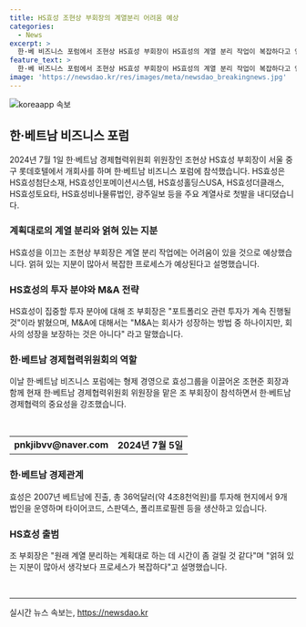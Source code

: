 ```yaml
---
title: HS효성 조현상 부회장의 계열분리 어려움 예상
categories:
  - News
excerpt: >
  한·베 비즈니스 포럼에서 조현상 HS효성 부회장이 HS효성의 계열 분리 작업이 복잡하다고 언급했다. 조 부회장은 연내에는 쉽지 않을 것이라며 계획에 시간이 걸릴 것이라고 설명했고, 현지에서의 투자 계획을 밝혔다. 한·베 비즈니스 포럼에는 조 부회장 뿐만 아니라 효성그룹 회장인 조현준 회장도 참석했다.
feature_text: >
  한·베 비즈니스 포럼에서 조현상 HS효성 부회장이 HS효성의 계열 분리 작업이 복잡하다고 언급했다. 조 부회장은 연내에는 쉽지 않을 것이라며 계획에 시간이 걸릴 것이라고 설명했고, 현지에서의 투자 계획을 밝혔다. 한·베 비즈니스 포럼에는 조 부회장 뿐만 아니라 효성그룹 회장인 조현준 회장도 참석했다.
image: 'https://newsdao.kr/res/images/meta/newsdao_breakingnews.jpg'
---
```


<p><img src="https://newsdao.kr/res/images/meta/newsdao_breakingnews.jpg" alt="koreaapp 속보" /></p>

<h2 data-ke-size="size26">한·베트남 비즈니스 포럼</h2>

<p data-ke-size="size16">2024년 7월 1일 한·베트남 경제협력위원회 위원장인 조현상 HS효성 부회장이 서울 중구 롯데호텔에서 개회사를 하며 한·베트남 비즈니스 포럼에 참석했습니다. HS효성은 HS효성첨단소재, HS효성인포메이션시스템, HS효성홀딩스USA, HS효성더클래스, HS효성토요타, HS효성비나물류법인, 광주일보 등을 주요 계열사로 첫발을 내디뎠습니다.</p>

<h3>계획대로의 계열 분리와 얽혀 있는 지분</h3>

<p data-ke-size="size16">HS효성을 이끄는 조현상 부회장은 계열 분리 작업에는 어려움이 있을 것으로 예상했습니다. 얽혀 있는 지분이 많아서 복잡한 프로세스가 예상된다고 설명했습니다.</p>

<h3>HS효성의 투자 분야와 M&A 전략</h3>

<p data-ke-size="size16">HS효성이 집중할 투자 분야에 대해 조 부회장은 "포트폴리오 관련 투자가 계속 진행될 것"이라 밝혔으며, M&A에 대해서는 "M&A는 회사가 성장하는 방법 중 하나이지만, 회사의 성장을 보장하는 것은 아니다" 라고 말했습니다.</p>

<h3>한·베트남 경제협력위원회의 역할</h3>

<p data-ke-size="size16">이날 한·베트남 비즈니스 포럼에는 형제 경영으로 효성그룹을 이끌어온 조현준 회장과 함께 현재 한·베트남 경제협력위원회 위원장을 맡은 조 부회장이 참석하면서 한·베트남 경제협력의 중요성을 강조했습니다.</p>

<p><p data-ke-size="size16">&nbsp;</p></p>

<table>
  <tbody>
    <tr>
      <td style="text-align: center; height: 17px;"><b>pnkjibvv@naver.com</b></td>
      <td style="text-align: center; height: 17px;"><b>2024년 7월 5일</b></td>
    </tr>
  </tbody>
</table>

<h3>한·베트남 경제관계</h3>

<p data-ke-size="size16">효성은 2007년 베트남에 진출, 총 36억달러(약 4조8천억원)를 투자해 현지에서 9개 법인을 운영하며 타이어코드, 스판덱스, 폴리프로필렌 등을 생산하고 있습니다.</p>

<h3>HS효성 출범</h3>

<p data-ke-size="size16">조 부회장은 "원래 계열 분리하는 계획대로 하는 데 시간이 좀 걸릴 것 같다"며 "얽혀 있는 지분이 많아서 생각보다 프로세스가 복잡하다"고 설명했습니다.</p>

<p><p data-ke-size="size16">&nbsp;</p>
<hr></p>
실시간 뉴스 속보는, <a href="https://newsdao.kr" rel="dofollow">https://newsdao.kr</a>


